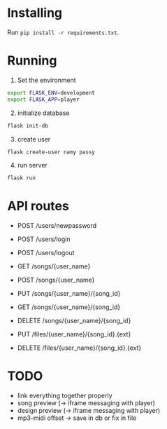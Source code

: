 # Installing

Run `pip install -r requirements.txt`.

# Running

1) Set the environment

```bash
export FLASK_ENV=development
export FLASK_APP=player
```

2) initialize database

```bash
flask init-db
```

3) create user

```bash
flask create-user namy passy
```

4) run server

```bash
flask run
```

# API routes

- POST      /users/newpassword
- POST      /users/login
- POST      /users/logout

- GET       /songs/{user_name}
- POST      /songs/{user_name}
- PUT       /songs/{user_name}/{song_id}
- GET       /songs/{user_name}/{song_id}
- DELETE    /songs/{user_name}/{song_id}

- PUT       /files/{user_name}/{song_id}.{ext}
- DELETE    /files/{user_name}/{song_id}.{ext}

# TODO
- link everything together properly
- song preview (-> iframe messaging with player)
- design preview (-> iframe messaging with player)
- mp3-midi offset -> save in db or fix in file

